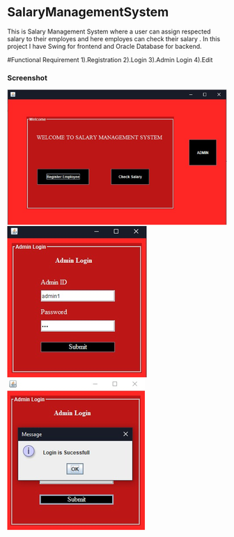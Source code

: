 # SalaryManagementSystem
This is Salary Management System where a user can assign respected salary to their employes and here employes can check their salary .
In this project I have Swing for frontend and Oracle Database for backend. 

#Functional Requirement
1).Registration
2).Login
3).Admin Login
4).Edit


### Screenshot

![](./screenShots/1.jpeg)
![](./screenShots/2.jpeg)
![](./screenShots/3.jpeg)

